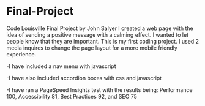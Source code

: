 # Final-Project
Code Louisville Final Project by John Salyer
I created a web page with the idea of sending a positive message with a calming effect. I wanted to let people know that they are important.
This is my first coding project. I used 2 media inquires to change the page layout for a more mobile friendly experience.

-I have included a nav menu with javascript

-I have also included accordion boxes with css and javascript

-I have ran a PageSpeed Insights test with the results being: Performance 100, Accessibility 81, Best Practices 92, and SEO 75
